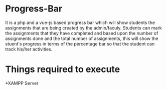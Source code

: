 # Progress-Bar

It is a php and a vue-js based progress bar which will show students the assignments that are being created by the admin/faculy. 
Students can mark the assignments that they have completed and based upon the number of assignments done and the total 
number of assignments, this will show the stuent's progress in terms of the percentage bar so that the student can track his/her 
activities.  

# Things required to execute 

*XAMPP Server

